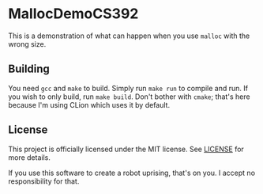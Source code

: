 # MallocDemoCS392

This is a demonstration of what can happen when you use `malloc` with the wrong size.

## Building

You need `gcc` and `make` to build. Simply run `make run` to compile and run. If you wish to only build, run `make build`.
Don't bother with `cmake`; that's here because I'm using CLion which uses it by default.

## License

This project is officially licensed under the MIT license. See [LICENSE](LICENSE.txt) for more details.

If you use this software to create a robot uprising, that's on you. I accept no responsibility for that.
